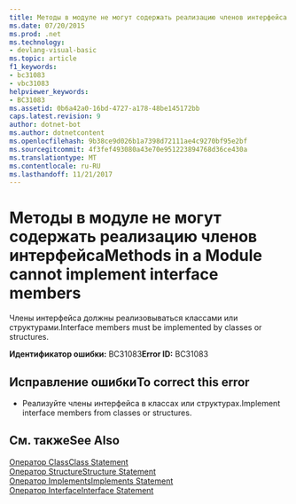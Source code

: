 ```yaml
---
title: Методы в модуле не могут содержать реализацию членов интерфейса
ms.date: 07/20/2015
ms.prod: .net
ms.technology:
- devlang-visual-basic
ms.topic: article
f1_keywords:
- bc31083
- vbc31083
helpviewer_keywords:
- BC31083
ms.assetid: 0b6a42a0-16bd-4727-a178-48be145172bb
caps.latest.revision: 9
author: dotnet-bot
ms.author: dotnetcontent
ms.openlocfilehash: 9b38ce9d026b1a7398d72111ae4c9270bf95e2bf
ms.sourcegitcommit: 4f3fef493080a43e70e951223894768d36ce430a
ms.translationtype: MT
ms.contentlocale: ru-RU
ms.lasthandoff: 11/21/2017
---
```

# <a name="methods-in-a-module-cannot-implement-interface-members"></a><span data-ttu-id="e2b2a-102">Методы в модуле не могут содержать реализацию членов интерфейса</span><span class="sxs-lookup"><span data-stu-id="e2b2a-102">Methods in a Module cannot implement interface members</span></span>
<span data-ttu-id="e2b2a-103">Члены интерфейса должны реализовываться классами или структурами.</span><span class="sxs-lookup"><span data-stu-id="e2b2a-103">Interface members must be implemented by classes or structures.</span></span>  
  
 <span data-ttu-id="e2b2a-104">**Идентификатор ошибки:** BC31083</span><span class="sxs-lookup"><span data-stu-id="e2b2a-104">**Error ID:** BC31083</span></span>  
  
## <a name="to-correct-this-error"></a><span data-ttu-id="e2b2a-105">Исправление ошибки</span><span class="sxs-lookup"><span data-stu-id="e2b2a-105">To correct this error</span></span>  
  
-   <span data-ttu-id="e2b2a-106">Реализуйте члены интерфейса в классах или структурах.</span><span class="sxs-lookup"><span data-stu-id="e2b2a-106">Implement interface members from classes or structures.</span></span>  
  
## <a name="see-also"></a><span data-ttu-id="e2b2a-107">См. также</span><span class="sxs-lookup"><span data-stu-id="e2b2a-107">See Also</span></span>  
 [<span data-ttu-id="e2b2a-108">Оператор Class</span><span class="sxs-lookup"><span data-stu-id="e2b2a-108">Class Statement</span></span>](../../visual-basic/language-reference/statements/class-statement.md)  
 [<span data-ttu-id="e2b2a-109">Оператор Structure</span><span class="sxs-lookup"><span data-stu-id="e2b2a-109">Structure Statement</span></span>](../../visual-basic/language-reference/statements/structure-statement.md)  
 [<span data-ttu-id="e2b2a-110">Оператор Implements</span><span class="sxs-lookup"><span data-stu-id="e2b2a-110">Implements Statement</span></span>](../../visual-basic/language-reference/statements/implements-statement.md)  
 [<span data-ttu-id="e2b2a-111">Оператор Interface</span><span class="sxs-lookup"><span data-stu-id="e2b2a-111">Interface Statement</span></span>](../../visual-basic/language-reference/statements/interface-statement.md)
